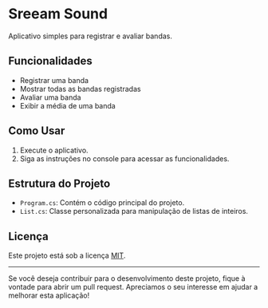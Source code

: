 # Sreeam Sound

Aplicativo simples para registrar e avaliar bandas.

## Funcionalidades

- Registrar uma banda
- Mostrar todas as bandas registradas
- Avaliar uma banda
- Exibir a média de uma banda

## Como Usar

1. Execute o aplicativo.
2. Siga as instruções no console para acessar as funcionalidades.

## Estrutura do Projeto

- `Program.cs`: Contém o código principal do projeto.
- `List.cs`: Classe personalizada para manipulação de listas de inteiros.

## Licença

Este projeto está sob a licença [MIT](LICENSE).

---

Se você deseja contribuir para o desenvolvimento deste projeto, fique à vontade para abrir um pull request. Apreciamos o seu interesse em ajudar a melhorar esta aplicação!
